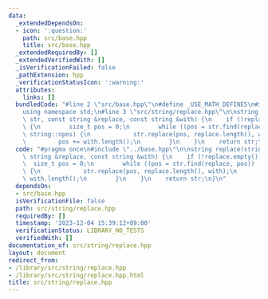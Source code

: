 ```yaml
---
data:
  _extendedDependsOn:
  - icon: ':question:'
    path: src/base.hpp
    title: src/base.hpp
  _extendedRequiredBy: []
  _extendedVerifiedWith: []
  _isVerificationFailed: false
  _pathExtension: hpp
  _verificationStatusIcon: ':warning:'
  attributes:
    links: []
  bundledCode: "#line 2 \"src/base.hpp\"\n#define _USE_MATH_DEFINES\n#include <bits/stdc++.h>\n\
    using namespace std;\n#line 3 \"src/string/replace.hpp\"\n\nstring replace(string\
    \ str, const string &replace, const string &with) {\n    if (!replace.empty())\
    \ {\n        size_t pos = 0;\n        while ((pos = str.find(replace, pos)) !=\
    \ string::npos) {\n            str.replace(pos, replace.length(), with);\n   \
    \         pos += with.length();\n        }\n    }\n    return str;\n}\n"
  code: "#pragma once\n#include \"../base.hpp\"\n\nstring replace(string str, const\
    \ string &replace, const string &with) {\n    if (!replace.empty()) {\n      \
    \  size_t pos = 0;\n        while ((pos = str.find(replace, pos)) != string::npos)\
    \ {\n            str.replace(pos, replace.length(), with);\n            pos +=\
    \ with.length();\n        }\n    }\n    return str;\n}\n"
  dependsOn:
  - src/base.hpp
  isVerificationFile: false
  path: src/string/replace.hpp
  requiredBy: []
  timestamp: '2023-12-04 15:39:12+09:00'
  verificationStatus: LIBRARY_NO_TESTS
  verifiedWith: []
documentation_of: src/string/replace.hpp
layout: document
redirect_from:
- /library/src/string/replace.hpp
- /library/src/string/replace.hpp.html
title: src/string/replace.hpp
---
```


